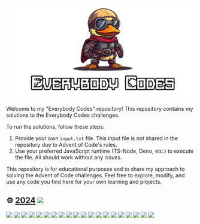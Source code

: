 ![EverybodyCodes](assets/title.png)

Welcome to my "Everybody Codes" repository! This repository contains my solutions to the Everybody Codes challenges.

To run the solutions, follow these steps:

1. Provide your own `input.txt` file. This input file is not shared in the repository due to Advent of Code's rules.
2. Use your preferred JavaScript runtime (TS-Node, Deno, etc.) to execute the file. All should work without any issues.

This repository is for educational purposes and to share my approach to solving the Advent of Code
challenges. Feel free to explore, modify, and use any code you find here for your own learning and
projects.

## ⚙️ [2024](https://everybody.codes/event/2024/quests) ![](https://progress-bar.xyz/3?scale=60&suffix=/60)

[![](https://img.shields.io/badge/Quest_01-★★★-gold)](https://github.com/MilanFox/Everybody-Codes/blob/main/src/2024/quest_01.mjs)
[![](https://img.shields.io/badge/Quest_02-☆☆☆-black)](https://github.com/MilanFox/Everybody-Codes/blob/main/src/2024/quest_02.mjs)
[![](https://img.shields.io/badge/Quest_03-☆☆☆-black)](https://github.com/MilanFox/Everybody-Codes/blob/main/src/2024/quest_03.mjs)
[![](https://img.shields.io/badge/Quest_04-☆☆☆-black)](https://github.com/MilanFox/Everybody-Codes/blob/main/src/2024/quest_04.mjs)
[![](https://img.shields.io/badge/Quest_05-☆☆☆-black)](https://github.com/MilanFox/Everybody-Codes/blob/main/src/2024/quest_05.mjs)
[![](https://img.shields.io/badge/Quest_06-☆☆☆-black)](https://github.com/MilanFox/Everybody-Codes/blob/main/src/2024/quest_06.mjs)
[![](https://img.shields.io/badge/Quest_07-☆☆☆-black)](https://github.com/MilanFox/Everybody-Codes/blob/main/src/2024/quest_07.mjs)
[![](https://img.shields.io/badge/Quest_08-☆☆☆-black)](https://github.com/MilanFox/Everybody-Codes/blob/main/src/2024/quest_08.mjs)
[![](https://img.shields.io/badge/Quest_09-☆☆☆-black)](https://github.com/MilanFox/Everybody-Codes/blob/main/src/2024/quest_09.mjs)
[![](https://img.shields.io/badge/Quest_10-☆☆☆-black)](https://github.com/MilanFox/Everybody-Codes/blob/main/src/2024/quest_10.mjs)
[![](https://img.shields.io/badge/Quest_11-☆☆☆-black)](https://github.com/MilanFox/Everybody-Codes/blob/main/src/2024/quest_11.mjs)
[![](https://img.shields.io/badge/Quest_12-☆☆☆-black)](https://github.com/MilanFox/Everybody-Codes/blob/main/src/2024/quest_12.mjs)
[![](https://img.shields.io/badge/Quest_13-☆☆☆-black)](https://github.com/MilanFox/Everybody-Codes/blob/main/src/2024/quest_13.mjs)
[![](https://img.shields.io/badge/Quest_14-☆☆☆-black)](https://github.com/MilanFox/Everybody-Codes/blob/main/src/2024/quest_14.mjs)
[![](https://img.shields.io/badge/Quest_15-☆☆☆-black)](https://github.com/MilanFox/Everybody-Codes/blob/main/src/2024/quest_15.mjs)
[![](https://img.shields.io/badge/Quest_16-☆☆☆-black)](https://github.com/MilanFox/Everybody-Codes/blob/main/src/2024/quest_16.mjs)
[![](https://img.shields.io/badge/Quest_17-☆☆☆-black)](https://github.com/MilanFox/Everybody-Codes/blob/main/src/2024/quest_17.mjs)
[![](https://img.shields.io/badge/Quest_18-☆☆☆-black)](https://github.com/MilanFox/Everybody-Codes/blob/main/src/2024/quest_18.mjs)
[![](https://img.shields.io/badge/Quest_19-☆☆☆-black)](https://github.com/MilanFox/Everybody-Codes/blob/main/src/2024/quest_19.mjs)
[![](https://img.shields.io/badge/Quest_20-☆☆☆-black)](https://github.com/MilanFox/Everybody-Codes/blob/main/src/2024/quest_20.mjs)
